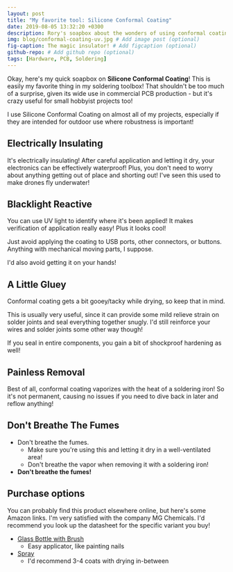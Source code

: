 ```yaml
---
layout: post
title: "My favorite tool: Silicone Conformal Coating"
date: 2019-08-05 13:32:20 +0300
description: Rory's soapbox about the wonders of using conformal coating in your projects! # Add post description (optional)
img: blog/conformal-coating-uv.jpg # Add image post (optional)
fig-caption: The magic insulator! # Add figcaption (optional)
github-repo: # Add github repo (optional)
tags: [Hardware, PCB, Soldering]
---
```


Okay, here's my quick soapbox on **Silicone Conformal Coating**! This is easily my favorite thing in my soldering toolbox! That shouldn't be too much of a surprise, given its wide use in commercial PCB production - but it's crazy useful for small hobbyist projects too!

I use Silicone Conformal Coating on almost all of my projects, especially if they are intended for outdoor use where robustness is important!

## Electrically Insulating

It's electrically insulating! After careful application and letting it dry, your electronics can be effectively waterproof! Plus, you don't need to worry about anything getting out of place and shorting out!  I've seen this used to make drones fly underwater!

## Blacklight Reactive

You can use UV light to identify where it's been applied! It makes verification of application really easy! Plus it looks cool!

Just avoid applying the coating to USB ports, other connectors, or buttons. Anything with mechanical moving parts, I suppose.

I'd also avoid getting it on your hands!

## A Little Gluey

Conformal coating gets a bit gooey/tacky while drying, so keep that in mind.

This is usually very useful, since it can provide some mild relieve strain on solder joints and seal everything together snugly. I'd still reinforce your wires and solder joints some other way though!

If you seal in entire components, you gain a bit of shockproof hardening as well!

## Painless Removal

Best of all, conformal coating vaporizes with the heat of a soldering iron! So it's not permanent, causing no issues if you need to dive back in later and reflow anything!

## Don't Breathe The Fumes

* Don't breathe the fumes.
    * Make sure you're using this and letting it dry in a well-ventilated area!
    * Don't breathe the vapor when removing it with a soldering iron!
* **Don't breathe the fumes!**

## Purchase options

You can probably find this product elsewhere online, but here's some Amazon links. I'm very satisfied with the company MG Chemicals. I'd recommend you look up the datasheet for the specific variant you buy!

* [Glass Bottle with Brush](https://smile.amazon.com/gp/product/B008O9YIV6/)
    * Easy applicator, like painting nails
* [Spray](https://www.amazon.com/MG-Chemicals-422B-340G-Silicone-Conformal/dp/B008O9YGQI/)
    * I'd recommend 3-4 coats with drying in-between
